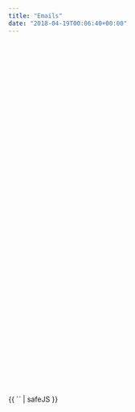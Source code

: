 ```yaml
---
title: "Emails"
date: "2018-04-19T00:06:40+00:00"
---
```



<iframe id="forum_embed"
  src="javascript:void(0)"
  scrolling="no"
  frameborder="0"
  width="900"
  height="700">
</iframe>
{{ `<script type="text/javascript">
   document.getElementById('forum_embed').src =
      'https://groups.google.com/forum/embed/?place=forum/europa-ee-2016'
      + '&showsearch=true&showpopout=true&showtabs=false'
      + '&parenturl=' + encodeURIComponent(window.location.href);
</script>` | safeJS }}
